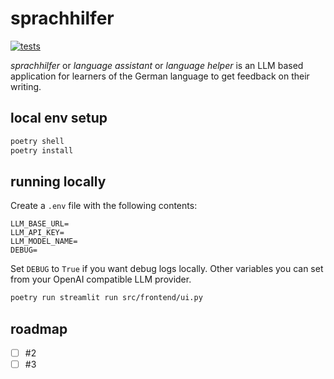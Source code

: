 # sprachhilfer

[![tests](https://github.com/ShawonAshraf/sprachhilfer/actions/workflows/tests.yml/badge.svg)](https://github.com/ShawonAshraf/sprachhilfer/actions/workflows/tests.yml)

_sprachhilfer_ or _language assistant_ or _language helper_ is an LLM based application for learners of the German language to get feedback on their writing.


## local env setup

```bash
poetry shell
poetry install
```

## running locally

Create a `.env` file with the following contents:

```
LLM_BASE_URL=
LLM_API_KEY=
LLM_MODEL_NAME=
DEBUG=
```

Set `DEBUG` to `True` if you want debug logs locally. Other variables you can set from your OpenAI compatible LLM provider.

```bash
poetry run streamlit run src/frontend/ui.py
```

## roadmap

- [ ] #2
- [ ] #3
